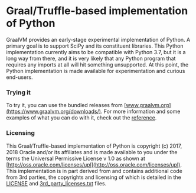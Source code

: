 # Graal/Truffle-based implementation of Python

GraalVM provides an early-stage experimental implementation of Python. A primary
goal is to support SciPy and its constituent libraries. This Python
implementation currently aims to be compatible with Python 3.7, but it is a long
way from there, and it is very likely that any Python program that requires any
imports at all will hit something unsupported. At this point, the Python
implementation is made available for experimentation and curious end-users.

### Trying it

To try it, you can use the bundled releases from
[www.graalvm.org](https://www.graalvm.org/downloads/). For more information and
some examples of what you can do with it, check out the
[reference](https://www.graalvm.org/docs/reference-manual/languages/python/).

### Licensing

This Graal/Truffle-based implementation of Python is copyright (c) 2017, 2018
Oracle and/or its affiliates and is made available to you under the terms the
Universal Permissive License v 1.0 as shown at
[http://oss.oracle.com/licenses/upl](http://oss.oracle.com/licenses/upl). This
implementation is in part derived from and contains additional code from 3rd
parties, the copyrights and licensing of which is detailed in the
[LICENSE](LICENSE) and [3rd_party_licenses.txt](3rd_party_licenses.txt) files.
